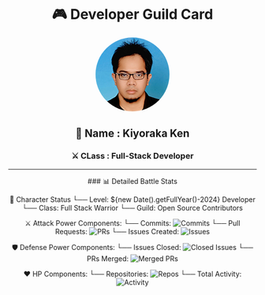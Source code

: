 <div align="center">
  
  <!-- Replace with your banner image -->
   <!-- ![Banner](./assets/banner.png) -->

  # 🎮 Developer Guild Card
  
  <!-- Replace with your profile image -->
  <img src="./assets/profile.png" width="150" height="150" style="border-radius: 50%"/>
  
  ## 🏰 Name : Kiyoraka Ken

  ### ⚔️ CLass : Full-Stack Developer
  
</div>

---

<div align="center">
### 📊 Detailed Battle Stats

🎯 Character Status
└── Level: ${new Date().getFullYear()-2024} Developer
└── Class: Full Stack Warrior
└── Guild: Open Source Contributors

⚔️ Attack Power Components:
└── Commits: ![Commits](https://img.shields.io/github/commits-since/Kiyoraka/Kiyoraka/main?style=flat-square)
└── Pull Requests: ![PRs](https://img.shields.io/github/issues-pr/Kiyoraka/Kiyoraka?style=flat-square)
└── Issues Created: ![Issues](https://img.shields.io/github/issues/Kiyoraka/Kiyoraka?style=flat-square)

🛡️ Defense Power Components:
└── Issues Closed: ![Closed Issues](https://img.shields.io/github/issues-closed/Kiyoraka/Kiyoraka?style=flat-square)
└── PRs Merged: ![Merged PRs](https://img.shields.io/github/issues-pr-closed/Kiyoraka/Kiyoraka?style=flat-square)

❤️ HP Components:
└── Repositories: ![Repos](https://img.shields.io/badge/dynamic/json?url=https://api.github.com/users/Kiyoraka&label=Repositories&query=$.public_repos&style=flat-square)
└── Total Activity: ![Activity](https://img.shields.io/github/commit-activity/y/Kiyoraka/Kiyoraka?style=flat-square)


</div>




